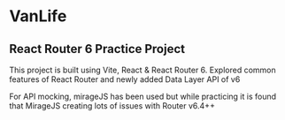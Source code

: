 # VanLife

## React Router 6 Practice Project

This project is built using Vite, React & React Router 6. Explored common features of React Router and newly added Data Layer API of v6

For API mocking, mirageJS has been used but while practicing it is found that MirageJS creating lots of issues with Router v6.4++
